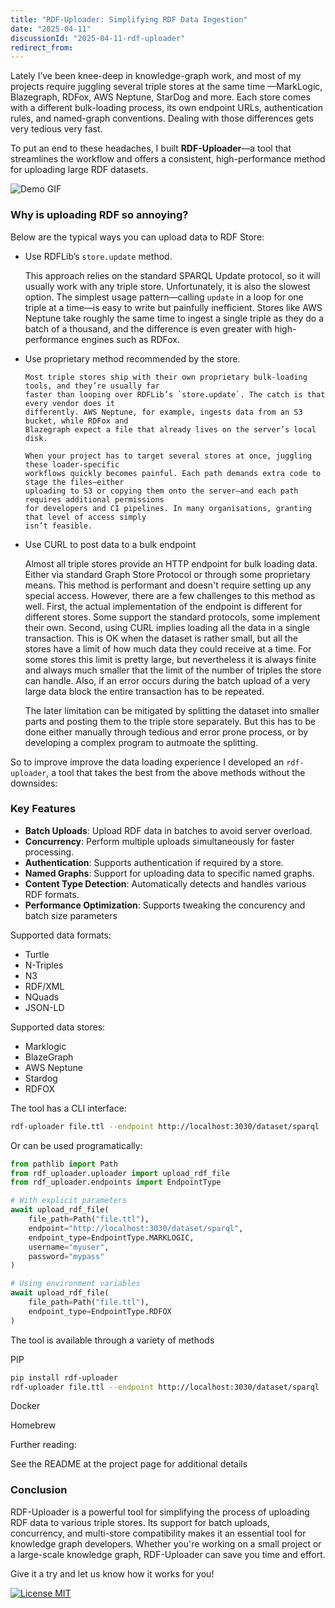 ```yaml
---
title: "RDF-Uploader: Simplifying RDF Data Ingestion"
date: "2025-04-11"
discussionId: "2025-04-11-rdf-uploader"
redirect_from:
---
```


Lately I’ve been knee-deep in knowledge-graph work, and most of my
projects require juggling several triple stores at the same time —MarkLogic, Blazegraph,
RDFox, AWS Neptune, StarDog and more. Each store comes with a different
bulk-loading process, its own endpoint URLs, authentication rules,
and named-graph conventions. Dealing with those differences gets
very tedious very fast.


To put an end to these headaches, I built **RDF-Uploader**—a tool
that streamlines the workflow and offers a consistent, high-performance
method for uploading large RDF datasets.

![Demo GIF](demo.gif)


### Why is uploading RDF so annoying?


Below are the typical ways you can upload data to RDF Store:

 - Use RDFLib’s `store.update` method.

	This approach relies on the standard SPARQL Update protocol, so it will usually work with any
	triple store. Unfortunately, it is also the slowest option. The simplest usage pattern—calling
	`update` in a loop for one triple at a time—is easy to write but painfully inefficient. Stores
	like AWS Neptune take roughly the same time to ingest a single triple as they do a batch of a
	thousand, and the difference is even greater with high-performance engines such as RDFox.
  

  - Use proprietary method recommended by the store.
  
        Most triple stores ship with their own proprietary bulk-loading tools, and they’re usually far
        faster than looping over RDFLib’s `store.update`. The catch is that every vendor does it
        differently. AWS Neptune, for example, ingests data from an S3 bucket, while RDFox and
        Blazegraph expect a file that already lives on the server’s local disk.

        When your project has to target several stores at once, juggling these loader-specific
        workflows quickly becomes painful. Each path demands extra code to stage the files—either
        uploading to S3 or copying them onto the server—and each path requires additional permissions
        for developers and CI pipelines. In many organisations, granting that level of access simply
        isn’t feasible.
	 
  - Use CURL to post data to a bulk endpoint
  
	Almost all triple stores provide an HTTP endpoint for bulk loading data.  Either via standard
	Graph Store Protocol or through some proprietary means.   This method is performant and doesn't
	require setting up any special access.  However,  there are a few challenges to this method as
	well.  First, the actual implementation of the endpoint is different for different stores. Some
	support the standard protocols, some implement their own.  Second, using CURL implies loading 
	all the data in a single transaction.  This is OK when the dataset is rather small, but all the
	stores have a limit of how much data they could receive at a time.  For some stores this limit
	is pretty large, but nevertheless it is always finite and always much smaller that the limit
	of the number of triples the store can handle.  Also, if an error occurs during the batch upload
	of a very large data block the entire transaction has to be repeated.
	
	The later limitation can be mitigated by splitting the dataset into smaller parts and posting them
	to the triple store separately.  But this has to be done either manually through tedious and
	error prone process, or by developing a complex program to autmoate the splitting.
	
	
So to improve improve the data loading experience I developed an `rdf-uploader`, a tool that takes the best
from the above methods without the downsides:

### Key Features

- **Batch Uploads**: Upload RDF data in batches to avoid server overload.
- **Concurrency**: Perform multiple uploads simultaneously for faster processing.
- **Authentication**: Supports authentication if required by a store. 
- **Named Graphs**: Support for uploading data to specific named graphs.
- **Content Type Detection**: Automatically detects and handles various RDF formats.
- **Performance Optimization**:  Supports tweaking the concurency and batch size parameters


Supported data formats:

- Turtle
- N-Triples
- N3
- RDF/XML
- NQuads
- JSON-LD

Supported data stores:


- Marklogic
- BlazeGraph
- AWS Neptune
- Stardog
- RDFOX

The tool has a CLI interface:


```bash
rdf-uploader file.ttl --endpoint http://localhost:3030/dataset/sparql

```

Or can be used programatically:


```python
from pathlib import Path
from rdf_uploader.uploader import upload_rdf_file
from rdf_uploader.endpoints import EndpointType

# With explicit parameters
await upload_rdf_file(
    file_path=Path("file.ttl"),
    endpoint="http://localhost:3030/dataset/sparql",
    endpoint_type=EndpointType.MARKLOGIC,
    username="myuser",
    password="mypass"
)

# Using environment variables
await upload_rdf_file(
    file_path=Path("file.ttl"),
    endpoint_type=EndpointType.RDFOX
)
```


The tool is available through a variety of methods


PIP

```bash
pip install rdf-uploader
rdf-uploader file.ttl --endpoint http://localhost:3030/dataset/sparql
```


Docker


Homebrew


Further reading:

See the README at the project page for additional details




### Conclusion

RDF-Uploader is a powerful tool for simplifying the process of
uploading RDF data to various triple stores. Its support for batch
uploads, concurrency, and multi-store compatibility makes it an
essential tool for knowledge graph developers. Whether you're working
on a small project or a large-scale knowledge graph, RDF-Uploader
can save you time and effort.

Give it a try and let us know how it works for you!

[![License MIT](https://img.shields.io/github/license/vladistan/rdf-uploader)](https://github.com/vladistan/rdf-uploader)
